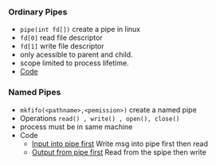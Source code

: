 ### Ordinary Pipes
- <code>pipe(int fd[])</code> create a pipe in linux
- <code>fd[0]</code> read file descriptor
- <code>fd[1]</code> write file descriptor
- only acessible to parent and child.
- scope limited to process lifetime.
- [Code](ordinary_pipe.c)

### Named Pipes
- <code>mkfifo(\<pathname>,\<pemission>)</code> create a named pipe
- Operations <code>read() , write() , open(), close()</code>
- process must be in same machine
- Code
    - [Input into pipe first](input_first.c) Write msg into pipe first then read
    - [Output from pipe first](output_first.c) Read from the spipe then write